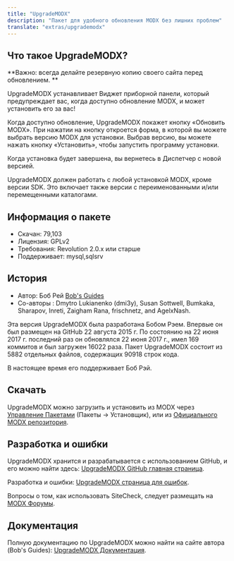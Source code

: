 ```yaml
---
title: "UpgradeMODX"
description: "Пакет для удобного обновления MODX без лишних проблем"
translate: "extras/upgrademodx"
---
```


## Что такое UpgradeMODX?

**Важно: всегда делайте резервную копию своего сайта перед обновлением. **

UpgradeMODX устанавливает Виджет приборной панели, который предупреждает вас, когда доступно обновление MODX, и может установить его за вас!

Когда доступно обновление, UpgradeMODX покажет кнопку «Обновить MODX». При нажатии на кнопку откроется форма, в которой вы можете выбрать версию MODX для установки. Выбрав версию, вы можете нажать кнопку «Установить», чтобы запустить программу установки.

Когда установка будет завершена, вы вернетесь в Диспетчер с новой версией.

UpgradeMODX должен работать с любой установкой MODX, кроме версии SDK. Это включает также версии с переименованными и/или перемещенными каталогами. 

## Информация о пакете

- Скачан: 79,103
- Лицензия: GPLv2
- Требования: Revolution 2.0.x или старше
- Поддерживает: mysql,sqlsrv

## История

- Автор: Боб Рей [Bob's Guides](https://bobsguides.com)
- Со-авторы : Dmytro Lukianenko (dmi3y), Susan Sottwell, Bumkaka, Sharapov, Inreti, Zaigham Rana, frischnetz, and AgelxNash.

Эта версия UpgradeMODX была разработана Бобом Рэем. Впервые он был размещен на GitHub 22 августа 2015 г. По состоянию на 22 июня 2017 г. последний раз он обновлялся 22 июня 2017 г., имел 169 коммитов и был загружен 16022 раза. Пакет UpgradeMODX состоит из 5882 отдельных файлов, содержащих 90918 строк кода.

В настоящее время его поддерживает Боб Рэй. 

## Скачать

UpgradeMODX можно загрузить и установить из MODX через [Управление Пакетами](developing-in-modx/advanced-development/package-management "Управление Пакетами") (Пакеты -> Установщик), или из [Официального MODX репозитория](https://modx.com/extras/package/upgrademodx).

## Разработка и ошибки

UpgradeMODX хранится и разрабатывается с использованием GitHub, и его можно найти здесь: [UpgradeMODX GitHub главная страница](https://github.com/BobRay/UpgradeMODX).

Разработка и ошибки: [UpgradeMODX страница для ошибок](https://github.com/BobRay/UpgradeMODX/issues).

Вопросы о том, как использовать SiteCheck, следует размещать на [MODX Форумы](https://community.modx.com).

## Документация

Полную документацию по UpgradeMODX можно найти на сайте автора (Bob's Guides): [UpgradeMODX Документация](https://bobsguides.com/upgrade-modx-package.html).
